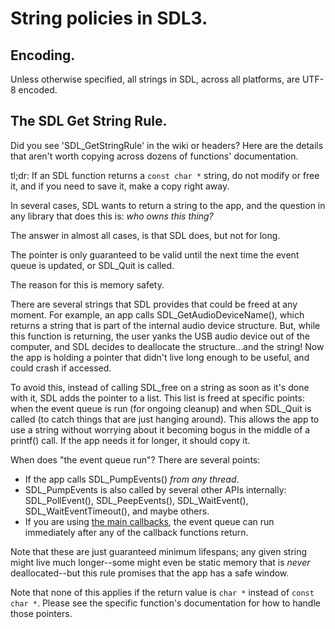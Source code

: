 # String policies in SDL3.

## Encoding.

Unless otherwise specified, all strings in SDL, across all platforms, are
UTF-8 encoded.


## The SDL Get String Rule.

Did you see 'SDL_GetStringRule' in the wiki or headers? Here are the details
that aren't worth copying across dozens of functions' documentation.

tl;dr: If an SDL function returns a `const char *` string, do not modify or
free it, and if you need to save it, make a copy right away.

In several cases, SDL wants to return a string to the app, and the question
in any library that does this is: _who owns this thing?_

The answer in almost all cases, is that SDL does, but not for long.

The pointer is only guaranteed to be valid until the next time the event
queue is updated, or SDL_Quit is called.

The reason for this is memory safety.

There are several strings that SDL provides that could be freed at
any moment. For example, an app calls SDL_GetAudioDeviceName(), which returns
a string that is part of the internal audio device structure. But, while this
function is returning, the user yanks the USB audio device out of the
computer, and SDL decides to deallocate the structure...and the string!
Now the app is holding a pointer that didn't live long enough to be useful,
and could crash if accessed.

To avoid this, instead of calling SDL_free on a string as soon as it's done
with it, SDL adds the pointer to a list. This list is freed at specific
points: when the event queue is run (for ongoing cleanup) and when SDL_Quit
is called (to catch things that are just hanging around). This allows the
app to use a string without worrying about it becoming bogus in the middle
of a printf() call. If the app needs it for longer, it should copy it.

When does "the event queue run"? There are several points:

- If the app calls SDL_PumpEvents() _from any thread_.
- SDL_PumpEvents is also called by several other APIs internally:
  SDL_PollEvent(), SDL_PeepEvents(), SDL_WaitEvent(),
  SDL_WaitEventTimeout(), and maybe others.
- If you are using [the main callbacks](main-functions), the
  event queue can run immediately after any of the callback functions return.

Note that these are just guaranteed minimum lifespans; any given string
might live much longer--some might even be static memory that is _never_
deallocated--but this rule promises that the app has a safe window.

Note that none of this applies if the return value is `char *` instead of
`const char *`. Please see the specific function's documentation for how
to handle those pointers.


